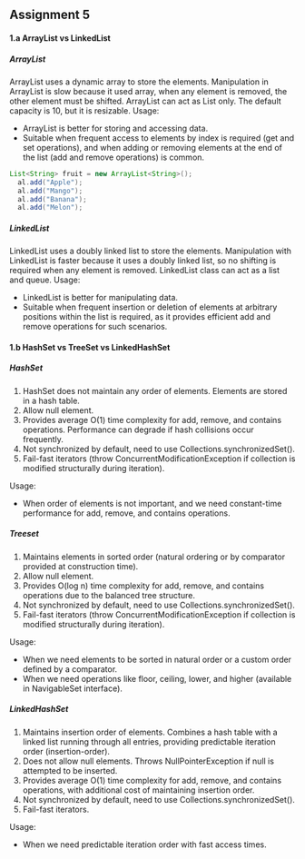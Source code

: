 ## Assignment 5

#### 1.a ArrayList vs LinkedList

##### ArrayList
ArrayList uses a dynamic array to store the elements. Manipulation in ArrayList is slow because it used array, when any element is removed, the other element must be shifted. ArrayList can act as List only. The default capacity is 10, but it is resizable.
Usage:
- ArrayList is better for storing and accessing data.
- Suitable when frequent access to elements by index is required (get and set operations), and when adding or removing elements at the end of the list (add and remove operations) is common.

```java
List<String> fruit = new ArrayList<String>();
  al.add("Apple");
  al.add("Mango");    
  al.add("Banana");    
  al.add("Melon");   
```

##### LinkedList
LinkedList uses a doubly linked list to store the elements. Manipulation with LinkedList is faster because it uses a doubly linked list, so no shifting is required when any element is removed. LinkedList class can act as a list and queue.
Usage:
- LinkedList is better for manipulating data.
- Suitable when frequent insertion or deletion of elements at arbitrary positions within the list is required, as it provides efficient add and remove operations for such scenarios.

#### 1.b HashSet vs TreeSet vs LinkedHashSet

##### HashSet
1. HashSet does not maintain any order of elements. Elements are stored in a hash table.
2. Allow null element.
3. Provides average O(1) time complexity for add, remove, and contains operations. Performance can degrade if hash collisions occur frequently.
4. Not synchronized by default, need to use Collections.synchronizedSet().
5. Fail-fast iterators (throw ConcurrentModificationException if collection is modified structurally during iteration).

Usage:
- When order of elements is not important, and we need constant-time performance for add, remove, and contains operations.

##### Treeset
1. Maintains elements in sorted order (natural ordering or by comparator provided at construction time).
2. Allow null element.
3. Provides O(log n) time complexity for add, remove, and contains operations due to the balanced tree structure.
4. Not synchronized by default, need to use Collections.synchronizedSet().
5. Fail-fast iterators (throw ConcurrentModificationException if collection is modified structurally during iteration).

Usage:
- When we need elements to be sorted in natural order or a custom order defined by a comparator.
- When we need operations like floor, ceiling, lower, and higher (available in NavigableSet interface).

##### LinkedHashSet
1. Maintains insertion order of elements. Combines a hash table with a linked list running through all entries, providing predictable iteration order (insertion-order).
2. Does not allow null elements. Throws NullPointerException if null is attempted to be inserted.
3. Provides average O(1) time complexity for add, remove, and contains operations, with additional cost of maintaining insertion order.
4. Not synchronized by default, need to use Collections.synchronizedSet().
5. Fail-fast iterators.

Usage:
- When we need predictable iteration order with fast access times.